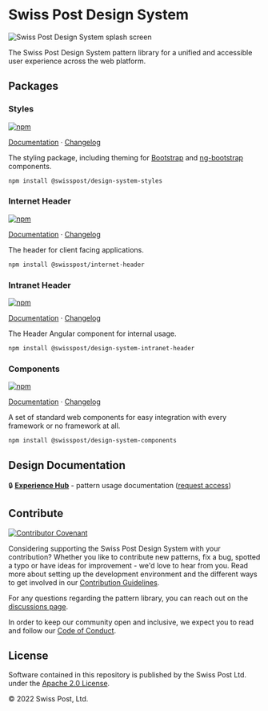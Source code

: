 # Swiss Post Design System

![Swiss Post Design System splash screen](https://user-images.githubusercontent.com/1659006/187683368-d3aa2534-84be-4580-846e-2cad3796b573.png)

The Swiss Post Design System pattern library for a unified and accessible user experience across the web platform.

## Packages

### Styles

[![npm](https://img.shields.io/npm/v/@swisspost/design-system-styles)](https://www.npmjs.com/package/@swisspost/design-system-styles)

[Documentation](https://design-system.post.ch) · [Changelog](/packages/styles/CHANGELOG.md)

The styling package, including theming for [Bootstrap](https://getbootstrap.com/) and [ng-bootstrap](https://ng-bootstrap.github.io/#/home) components.

```bash
npm install @swisspost/design-system-styles
```

### Internet Header

[![npm](https://img.shields.io/npm/v/@swisspost/internet-header)](https://www.npmjs.com/package/@swisspost/internet-header)

[Documentation](https://next.design-system.post.ch/?path=/docs/internet-header-getting-started--page) · [Changelog](/packages/internet-header/CHANGELOG.md)

The header for client facing applications.

```bash
npm install @swisspost/internet-header
```

### Intranet Header

[![npm](https://img.shields.io/npm/v/@swisspost/design-system-intranet-header)](https://www.npmjs.com/package/@swisspost/design-system-intranet-header)

[Documentation](https://design-system.post.ch/#/post-samples/intranet-layout) · [Changelog](/packages/components-angular/CHANGELOG.md)

The Header Angular component for internal usage.

```bash
npm install @swisspost/design-system-intranet-header
```

### Components

[![npm](https://img.shields.io/npm/v/@swisspost/design-system-components)](https://www.npmjs.com/package/@swisspost/design-system-components)

[Documentation](https://next.design-system.post.ch) · [Changelog](/packages/components/CHANGELOG.md)

A set of standard web components for easy integration with every framework or no framework at all.

```bash
npm install @swisspost/design-system-components
```

## Design Documentation

🔒 **[Experience Hub](https://www.experience-hub.ch/document/2803)** - pattern usage documentation ([request access](https://www.experience-hub.ch/request-access/))

## Contribute

[![Contributor Covenant](https://img.shields.io/badge/Contributor%20Covenant-2.1-4baaaa.svg)](CODE_OF_CONDUCT.md)

Considering supporting the Swiss Post Design System with your contribution? Whether you like to contribute new patterns, fix a bug, spotted a typo or have ideas for improvement - we'd love to hear from you. Read more about setting up the development environment and the different ways to get involved in our [Contribution Guidelines](/CONTRIBUTING.md).

For any questions regarding the pattern library, you can reach out on the [discussions page](https://github.com/swisspost/design-system/discussions).

In order to keep our community open and inclusive, we expect you to read and follow our [Code of Conduct](/CODE_OF_CONDUCT.md).

## License

Software contained in this repository is published by the Swiss Post Ltd. under the [Apache 2.0 License](./LICENSE).

© 2022 Swiss Post, Ltd.
